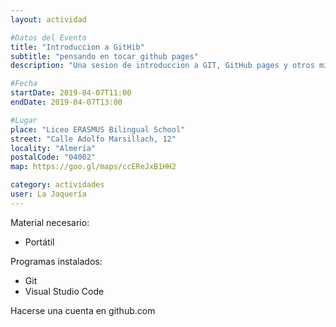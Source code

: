 ```yaml
---
layout: actividad

#Datos del Evento
title: "Introduccion a GitHib"
subtitle: "pensando en tocar github pages"
description: "Una sesion de introduccion a GIT, GitHub pages y otros misterios del control de versiones"

#Fecha
startDate: 2019-04-07T11:00
endDate: 2019-04-07T13:00

#Lugar
place: "Liceo ERASMUS Bilingual School"
street: "Calle Adolfo Marsillach, 12"
locality: "Almería"
postalCode: "04002"
map: https://goo.gl/maps/ccEReJxB1HH2

category: actividades
user: La Jaquería
---
```


Material necesario:
- Portátil

Programas instalados:
- Git
- Visual Studio Code

Hacerse una cuenta en github.com


